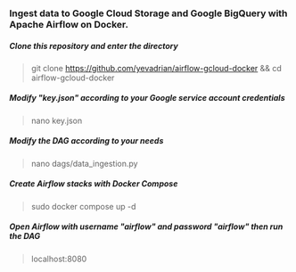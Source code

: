 ### Ingest data to Google Cloud Storage and Google BigQuery with Apache Airflow on Docker.

##### Clone this repository and enter the directory
> git clone https://github.com/yevadrian/airflow-gcloud-docker && cd airflow-gcloud-docker

##### Modify "key.json" according to your Google service account credentials
> nano key.json

##### Modify the DAG according to your needs
> nano dags/data_ingestion.py

##### Create Airflow stacks with Docker Compose
> sudo docker compose up -d

##### Open Airflow with username "airflow" and password "airflow" then run the DAG
> localhost:8080
